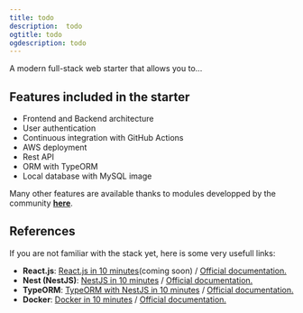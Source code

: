 ```yaml
---
title: todo
description:  todo
ogtitle: todo
ogdescription: todo
---
```


A modern full-stack web starter that allows you to... <br />

## Features included in the starter

- Frontend and Backend architecture
- User authentication
- Continuous integration with GitHub Actions
- AWS deployment
- Rest API
- ORM with TypeORM
- Local database with MySQL image

Many other features are available thanks to modules developped by the community <strong>[here](https://fast-modular-project.com/modules?starter=starter-reacjs-nestjs-mysql)</strong>.

## References

If you are not familiar with the stack yet, here is some very usefull links:

- **React.js**: [React.js in 10 minutes](https://blog.fast-modular-project.com)(coming soon) / [Official documentation.](https://fr.reactjs.org/) 
- **Nest (NestJS)**: [NestJS in 10 minutes](https://blog.fast-modular-project.com/nestjs-in-10-minutes) / [Official documentation.](https://nestjs.com/) 
- **TypeORM**: [TypeORM with NestJS in 10 minutes](https://blog.fast-modular-project.com/typeorm-with-nestjs-in-10-minutes) / [Official documentation.](https://nestjs.com/) 
- **Docker**: [Docker in 10 minutes](https://blog.fast-modular-project.com/docker-in-10-minutes) / [Official documentation.](https://www.docker.com/) 